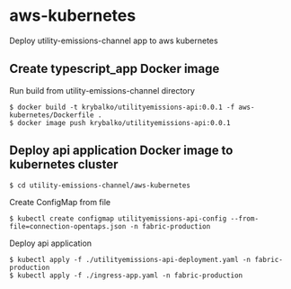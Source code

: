 # aws-kubernetes

Deploy utility-emissions-channel app to aws kubernetes

## Create typescript_app Docker image

Run build from utility-emissions-channel directory

    $ docker build -t krybalko/utilityemissions-api:0.0.1 -f aws-kubernetes/Dockerfile .
    $ docker image push krybalko/utilityemissions-api:0.0.1

## Deploy api application Docker image to kubernetes cluster

    $ cd utility-emissions-channel/aws-kubernetes

Create ConfigMap from file

    $ kubectl create configmap utilityemissions-api-config --from-file=connection-opentaps.json -n fabric-production

Deploy api application

    $ kubectl apply -f ./utilityemissions-api-deployment.yaml -n fabric-production
    $ kubectl apply -f ./ingress-app.yaml -n fabric-production

